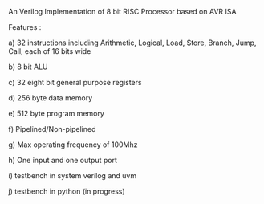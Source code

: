 An Verilog Implementation of 8 bit RISC Processor based on AVR ISA

Features :

a) 32 instructions including Arithmetic, Logical, Load, Store, Branch, Jump, Call, each of 16 bits wide

b) 8 bit ALU

c) 32 eight bit general purpose registers

d) 256 byte data memory

e) 512 byte program memory

f) Pipelined/Non-pipelined

g) Max operating frequency of 100Mhz

h) One input and one output port

i) testbench in system verilog and uvm

j) testbench in python (in progress)
